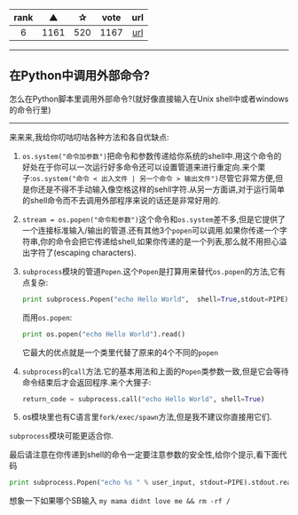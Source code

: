 | rank | ▲ | ✰ | vote | url |
|:-:|:-:|:-:|:-:|:-:|
|   6  |  1161 | 520 | 1167 | [url](http://stackoverflow.com/questions/89228/calling-an-external-command-in-python) |

***

## 在Python中调用外部命令?

怎么在Python脚本里调用外部命令?(就好像直接输入在Unix shell中或者windows的命令行里)

***

来来来,我给你叨咕叨咕各种方法和各自优缺点:

1. `os.system("命令加参数")`把命令和参数传递给你系统的shell中.用这个命令的好处在于你可以一次运行好多命令还可以设置管道来进行重定向.来个栗子:`os.system("命令 < 出入文件 | 另一个命令 > 输出文件")`尽管它非常方便,但是你还是不得不手动输入像空格这样的sehll字符.从另一方面讲,对于运行简单的shell命令而不去调用外部程序来说的话还是非常好用的.
2. `stream = os.popen("命令和参数")`这个命令和`os.system`差不多,但是它提供了一个连接标准输入/输出的管道.还有其他3个`popen`可以调用.如果你传递一个字符串,你的命令会把它传递给shell,如果你传递的是一个列表,那么就不用担心溢出字符了(escaping characters).
3. `subprocess`模块的管道`Popen`.这个`Popen`是打算用来替代`os.popen`的方法,它有点复杂:

	```python
	print subprocess.Popen("echo Hello World", 	shell=True,stdout=PIPE).stdout.read()
	```

	而用`os.popen`:

	```python
	print os.popen("echo Hello World").read()
	```

	它最大的优点就是一个类里代替了原来的4个不同的`popen`

4. `subprocess`的`call`方法.它的基本用法和上面的`Popen`类参数一致,但是它会等待命令结束后才会返回程序.来个大狸子:

	```python
	return_code = subprocess.call("echo Hello World", shell=True)
	```

5. os模块里也有C语言里`fork/exec/spawn`方法,但是我不建议你直接用它们.


`subprocess`模块可能更适合你.

最后请注意在你传递到shell的命令一定要注意参数的安全性,给你个提示,看下面代码

```python
print subprocess.Popen("echo %s " % user_input, stdout=PIPE).stdout.read()
```

想象一下如果哪个SB输入 `my mama didnt love me && rm -rf /`
